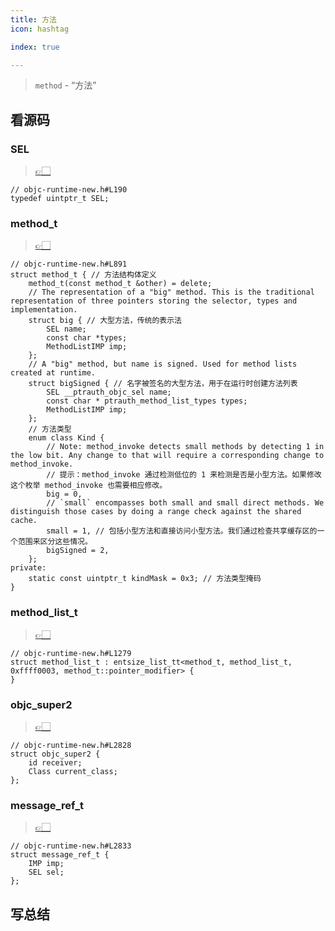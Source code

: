 ```yaml
---
title: 方法
icon: hashtag

index: true

---
```


  > `method` - “方法”
  
<!-- more -->

[objc-runtime-new.h#L190]: https://github.com/apple-oss-distributions/objc4/blob/objc4-876/runtime/objc-runtime-new.h#L190
[objc-runtime-new.h#L891]: https://github.com/apple-oss-distributions/objc4/blob/objc4-876/runtime/objc-runtime-new.h#L891
[objc-runtime-new.h#L1279]: https://github.com/apple-oss-distributions/objc4/blob/objc4-876/runtime/objc-runtime-new.h#L1279
[objc-runtime-new.h#L2828]: https://github.com/apple-oss-distributions/objc4/blob/objc4-876/runtime/objc-runtime-new.h#L2828
[objc-runtime-new.h#L2833]: https://github.com/apple-oss-distributions/objc4/blob/objc4-876/runtime/objc-runtime-new.h#L2833

## 看源码

### SEL
  > [👉🏻][objc-runtime-new.h#L190]

```objc
// objc-runtime-new.h#L190
typedef uintptr_t SEL;
```

### method_t
  > [👉🏻][objc-runtime-new.h#L891]

```objc
// objc-runtime-new.h#L891
struct method_t { // 方法结构体定义
    method_t(const method_t &other) = delete;
    // The representation of a "big" method. This is the traditional representation of three pointers storing the selector, types and implementation.
    struct big { // 大型方法，传统的表示法
        SEL name;
        const char *types;
        MethodListIMP imp;
    };
    // A "big" method, but name is signed. Used for method lists created at runtime.
    struct bigSigned { // 名字被签名的大型方法，用于在运行时创建方法列表
        SEL __ptrauth_objc_sel name;
        const char * ptrauth_method_list_types types;
        MethodListIMP imp;
    };
    // 方法类型
    enum class Kind {
        // Note: method_invoke detects small methods by detecting 1 in the low bit. Any change to that will require a corresponding change to method_invoke.
        // 提示：method_invoke 通过检测低位的 1 来检测是否是小型方法。如果修改这个枚举 method_invoke 也需要相应修改。
        big = 0, 
        // `small` encompasses both small and small direct methods. We distinguish those cases by doing a range check against the shared cache.
        small = 1, // 包括小型方法和直接访问小型方法。我们通过检查共享缓存区的一个范围来区分这些情况。
        bigSigned = 2,
    };
private:
    static const uintptr_t kindMask = 0x3; // 方法类型掩码
}
```

### method_list_t
  > [👉🏻][objc-runtime-new.h#L1279]

```objc
// objc-runtime-new.h#L1279
struct method_list_t : entsize_list_tt<method_t, method_list_t, 0xffff0003, method_t::pointer_modifier> {
}
```

### objc_super2
  > [👉🏻][objc-runtime-new.h#L2828]

```objc
// objc-runtime-new.h#L2828
struct objc_super2 {
    id receiver;
    Class current_class;
};
```

### message_ref_t
  > [👉🏻][objc-runtime-new.h#L2833]

```objc
// objc-runtime-new.h#L2833
struct message_ref_t {
    IMP imp;
    SEL sel;
};
```

## 写总结


